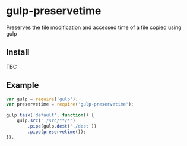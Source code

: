 # gulp-preservetime

Preserves the file modification and accessed time of a file copied using gulp

## Install

TBC

## Example

```js
var gulp = require('gulp');
var preservetime = require('gulp-preservetime');

gulp.task('default', function() {
	gulp.src('./src/**/*')
		.pipe(gulp.dest('./dest'))
		.pipe(preservetime());
});
```